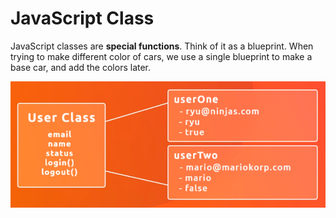 # JavaScript Class

JavaScript classes are **special functions**. Think of it as a blueprint. When trying to make different color of cars, we use a single blueprint to make a base car, and add the colors later. 

<img src="./src/JavaScript-class.png" alt="drawing" width="700"/>
